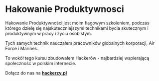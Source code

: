 # Hakowanie Produktywnosci

Hakowanie Produktywności jest moim flagowym szkoleniem, podczas którego dzielę się najskuteczniejszymi technikami bycia skutecznym i produktywnym w pracy i życiu osobistym.

Tych samych technik nauczałem pracowników globalnych korporacji, Air Force i Marines.

To wokół tego kursu zbudowałem Hackerów - najbardziej wspierającą społeczność w polskim internecie.

Dołącz do nas na **[hackerzy.pl](https://hackerzy.pl)**
